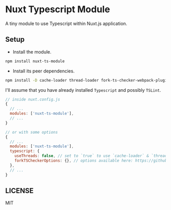 # Nuxt Typescript Module

A tiny module to use Typescript within Nuxt.js application.

## Setup

* Install the module.

```bash
npm install nuxt-ts-module
```

* Install its peer dependencies.

```bash
npm install -D cache-loader thread-loader fork-ts-checker-webpack-plugin webpack-combine-loaders ts-loader # use ts-loader@3 for Nuxt version 1
```

I'll assume that you have already installed `Typescript` and possibly `TSLint`.

```js
// inside nuxt.config.js
{
  // ...
  modules: ['nuxt-ts-module'],
  // ...
}
```

```js
// or with some options
{
  // ...
  modules: ['nuxt-ts-module'],
  typescript: {
    useThreads: false, // set to `true` to use `cache-loader` & `thread-loader`
    forkTSCheckerOptions: {}, // options available here: https://github.com/Realytics/fork-ts-checker-webpack-plugin#options
  },
  // ...
}
```

## LICENSE
MIT
